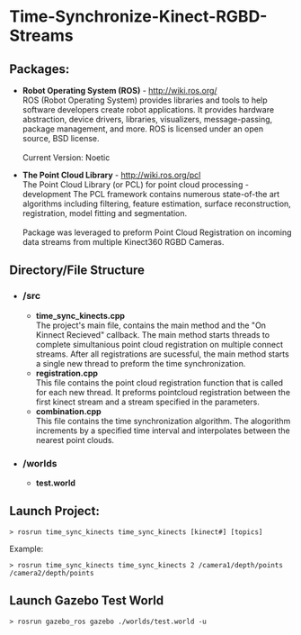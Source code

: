# Time-Synchronize-Kinect-RGBD-Streams
## Packages:
- **Robot Operating System (ROS)** - http://wiki.ros.org/ <br> ROS (Robot Operating System) provides libraries and tools to help software developers create robot applications. It provides hardware abstraction, device drivers, libraries, visualizers, message-passing, package management, and more. ROS is licensed under an open source, BSD license.<br><br> Current Version: Noetic

- **The Point Cloud Library** - http://wiki.ros.org/pcl <br> The Point Cloud Library (or PCL) for point cloud processing - development The PCL framework contains numerous state-of-the art algorithms including filtering, feature estimation, surface reconstruction, registration, model fitting and segmentation.<br><br> Package was leveraged to preform Point Cloud Registration on incoming data streams from multiple Kinect360 RGBD Cameras. 

## Directory/File Structure
- ### /src
  - **time_sync_kinects.cpp** <br> The project's main file, contains the main method and the "On Kinnect Recieved" callback. The main method starts threads to complete simultanious point cloud registration on multiple connect streams. After all registrations are sucessful, the main method starts a single new thread to preform the time synchronization.
  - **registration.cpp** <br> This file contains the point cloud registration function that is called for each new thread. It preforms pointcloud registration between the first kinect stream and a stream specified in the parameters.
  - **combination.cpp** <br> This file contains the time synchronization algorithm. The alogorithm increments by a specified time interval and interpolates between the nearest point clouds.
- ### /worlds
  - **test.world**
  
  
## Launch Project:
```
> rosrun time_sync_kinects time_sync_kinects [kinect#] [topics]
```
Example:
```
> rosrun time_sync_kinects time_sync_kinects 2 /camera1/depth/points /camera2/depth/points
```

## Launch Gazebo Test World
```
> rosrun gazebo_ros gazebo ./worlds/test.world -u
```
